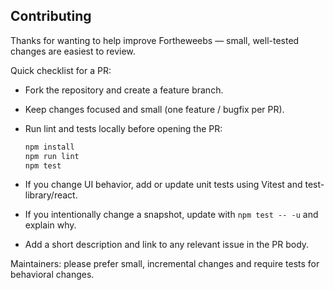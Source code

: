 ## Contributing

Thanks for wanting to help improve Fortheweebs — small, well-tested changes are easiest to review.

Quick checklist for a PR:

- Fork the repository and create a feature branch.
- Keep changes focused and small (one feature / bugfix per PR).
- Run lint and tests locally before opening the PR:

  ```powershell
  npm install
  npm run lint
  npm test
  ```

- If you change UI behavior, add or update unit tests using Vitest and test-library/react.
- If you intentionally change a snapshot, update with `npm test -- -u` and explain why.
- Add a short description and link to any relevant issue in the PR body.

Maintainers: please prefer small, incremental changes and require tests for behavioral changes.
